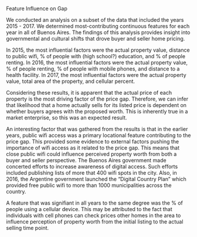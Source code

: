 Feature Influence on Gap

We conducted an analysis on a subset of the data that included the years 2015 - 2017. We determined most-contributing continuous features for each year in all of Buenos Aires. The findings of this analysis provides insight into governmental and cultural shifts that drove buyer and seller home pricing.


In 2015, the most influential factors were the actual property value, distance to public wifi, % of people with (high school?) education, and % of people renting. In 2016, the most influential factors were the actual property value, % of people renting, % of people with mobile phones, and distance to a health facility. In 2017, the most influential factors were the actual property value, total area of the property, and cellular percent.


Considering these results, it is apparent that the actual price of each property is the most driving factor of the price gap. Therefore, we can infer that likelihood that a home actually sells for its listed price is dependent on whether buyers agrees with the proposed worth. This is  inherently true in a market enterprise, so this was an expected result.

An interesting factor that was gathered from the results is that in the earlier years, public wifi access was a primary locational feature contributing to the price gap. This provided some evidence to external factors pushing the importance of wifi access as it related to the price gap. This means that close public wifi could influence perceived property worth from both a buyer and seller perspective. The Buenos Aires government made concerted efforts to increase awareness of digital access.  Such efforts included publishing lists of more that 400 wifi spots in the city. Also, in 2016, the Argentine government launched the “Digital Country Plan” which provided free public wifi to more than 1000 municipalities across the country.

A feature that was signifiant in all years to the same degree was the % of people using a cellular device. This may be attributed to the fact that individuals with cell phones can check prices other homes in the area to influence perception of property worth from the initial listing to the actual selling time point.
